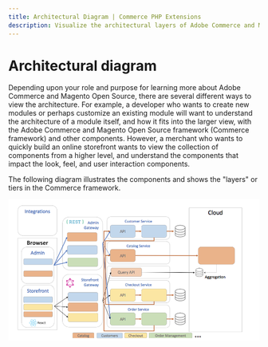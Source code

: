 ```yaml
---
title: Architectural Diagram | Commerce PHP Extensions
description: Visualize the architectural layers of Adobe Commerce and Magento Open Source with this diagram.
---
```


# Architectural diagram

Depending upon your role and purpose for learning more about Adobe Commerce and Magento Open Source, there are several different ways to view the architecture. For example, a developer who wants to create new modules or perhaps customize an existing module will want to understand the architecture of a module itself, and how it fits into the larger view, with the Adobe Commerce and Magento Open Source framework (Commerce framework) and other components. However, a merchant who wants to quickly build an online storefront wants to view the collection of components from a higher level, and understand the components that impact the look, feel, and user interaction components.

The following diagram illustrates the components and shows the "layers" or tiers in the Commerce framework.

![Architectural Diagram](../../_images/archi_diagram_desired-state.png)
